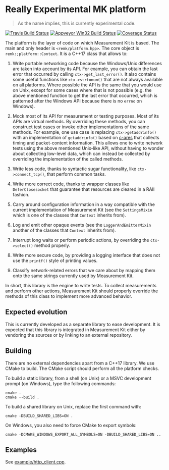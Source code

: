 # Really Experimental MK platform
> As the name implies, this is currently experimental code.

[![Travis Build Status](https://travis-ci.org/bassosimone/libremk_platform.svg?branch=master)](https://travis-ci.org/bassosimone/libremk_platform) [![Appveyor Win32 Build Status](https://ci.appveyor.com/api/projects/status/github/bassosimone/libremk_platform?branch=master&svg=true)](https://ci.appveyor.com/project/bassosimone/libremk-platform) [![Coverage Status](https://coveralls.io/repos/github/bassosimone/libremk_platform/badge.svg?branch=master)](https://coveralls.io/github/bassosimone/libremk_platform?branch=master)

The platform is the layer of code on which Measurement Kit is based. The main and only
header is `<remk/platform.hpp>`. The core object is `remk:;platform::Context`. It is
a C++17 class that allows to:

1. Write portable networking code because the Windows/Unix differences are
   taken into account by its API. For example, you can obtain the last error
   that occurred by calling `ctx->get_last_error()`. It also contains some
   useful functions like `ctx->strtonum()` that are not always available on
   all platforms. Where possible the API is the same that you would use on
   Unix, except for some cases where that is not possible (e.g. the above
   mentioned function to get the last error that occurred, which is patterned
   after the Windows API because there is no `errno` on Windows).

2. Mock most of its API for measurement or testing purposes. Most of its APIs
   are virtual methods. By overriding these methods, you can construct test
   cases or invoke other implementations of the same methods. For example, one
   use case is replacing `ctx->getaddrinfo()` with an implementation of
   `getaddrinfo()` based on [c-ares](https://github.com/c-ares/c-ares) that
   collects timing and packet-content information. This allows one to write
   network tests using the above mentioned Unix-like API, without having
   to wonder about collecting low-level data, which can instead be collected
   by overriding the implementation of the called methods.

3. Write less code, thanks to syntactic sugar functionality, like
   `ctx->connect_tcp()`, that perform common tasks.

4. Write more correct code, thanks to wrapper classes like `DeferClosesocket`
   that guarantee that resources are cleared in a RAII fashion.

5. Carry around configuration information in a way compatible with the current
   implementation of Measurement Kit (see the `SettingsMixin` which is one of
   the classes that `Context` inherits from).

6. Log and emit other opaque events (see the `LoggerAndEmitterMixin` another
   of the classes that `Context` inherits from).

7. Interrupt long waits or perform periodic actions, by overriding the
   `ctx->select()` method properly.

8. Write more secure code, by providing a logging interface that does not
   use the `printf()` style of printing values.

9. Classify network-related errors that we care about by mapping them onto
   the same strings currently used by Measurement Kit.

In short, this library is the engine to write tests. To collect measurements
and perform other actions, Measurement Kit should properly override the
methods of this class to implement more advanced behavior.

## Expected evolution

This is currently developed as a separate library to ease development. It is
expected that this library is integrated in Measurement Kit either by vendoring
the sources or by linking to an external repository.

## Building

There are no external dependencies apart from a C++17 library. We use CMake
to build. The CMake script should perform all the platform checks.

To build a static library, from a shell (on Unix) or a MSVC development
prompt (on Windows), type the following commands:

```
cmake .
cmake --build .
```

To build a shared library on Unix, replace the first command with:

```
cmake -DBUILD_SHARED_LIBS=ON .
```

On Windows, you also need to force CMake to export symbols:

```
cmake -DCMAKE_WINDOWS_EXPORT_ALL_SYMBOLS=ON -DBUILD_SHARED_LIBS=ON ..
```

## Examples

See [example/http_client.cpp](example/http_client.cpp).
